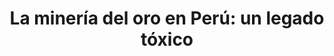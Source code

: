 ---
title: "La minería del oro en Perú: un legado tóxico"
description: "Earth Focus reseña la nueva película 'El Oro de la Amazonía' que representa la destrucción apocalíptica de la selva en busca de oro extraído ilegalmente y los impactos en la salud de la contaminación por mercurio, un subproducto de la minería de oro. El Oro de la Amazonía reafirma la importancia de la selva como un repositorio de la diversidad biológica y las implicaciones globales de su destrucción. <br><b>FUENTE:</b> Earth Focus"
image: //i.imgur.com/HHadY77.png
link: //youtu.be/TbI_ZArJ22U
duration: 11:05min
categorie: videos
---